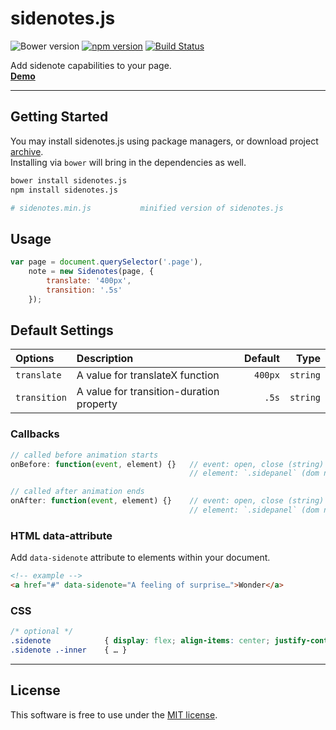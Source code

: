 # sidenotes.js
![Bower version](https://img.shields.io/bower/v/sidenotes.js.svg?style=flat)
[![npm version](https://img.shields.io/npm/v/sidenotes.js.svg?style=flat)](https://www.npmjs.com/package/sidenotes.js)
[![Build Status](https://travis-ci.org/bcorreia/sidenotes.js.svg?branch=master)](https://travis-ci.org/bcorreia/sidenotes.js)

Add sidenote capabilities to your page.<br />
[**Demo**](http://bcorreia.com/projects/sidenotes.js/src/demo.html)

---
## Getting Started
You may install sidenotes.js using package managers, or download project [archive](https://github.com/bcorreia/sidenotes.js/archive/master.zip).<br />
Installing via `bower` will bring in the dependencies as well.
```bash
bower install sidenotes.js
npm install sidenotes.js

# sidenotes.min.js           minified version of sidenotes.js
```

## Usage
```javascript
var page = document.querySelector('.page'),
    note = new Sidenotes(page, {
        translate: '400px',
        transition: '.5s'
    });
```

## Default Settings
| Options | Description | Default | Type
:--- | :--- | ---: | ---:
| `translate` | A value for translateX function | `400px` | `string`
| `transition` | A value for transition-duration property | `.5s` | `string`

### Callbacks
```javascript
// called before animation starts
onBefore: function(event, element) {}   // event: open, close (string)
                                        // element: `.sidepanel` (dom node)

// called after animation ends
onAfter: function(event, element) {}    // event: open, close (string)
                                        // element: `.sidepanel` (dom node)
```

### HTML data-attribute
Add `data-sidenote` attribute to elements within your document.
```html
<!-- example -->
<a href="#" data-sidenote="A feeling of surprise…">Wonder</a>
```

### CSS
```css
/* optional */
.sidenote            { display: flex; align-items: center; justify-content:center; }
.sidenote .-inner    { … }
```
---

## License
This software is free to use under the [MIT license](https://github.com/bcorreia/sidenotes.js/blob/master/license.md).
